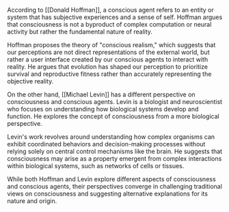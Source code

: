 
According to [[Donald Hoffman]], a conscious agent refers to an entity or system that has subjective experiences and a sense of self. Hoffman argues that consciousness is not a byproduct of complex computation or neural activity but rather the fundamental nature of reality.

Hoffman proposes the theory of "conscious realism," which suggests that our perceptions are not direct representations of the external world, but rather a user interface created by our conscious agents to interact with reality. He argues that evolution has shaped our perception to prioritize survival and reproductive fitness rather than accurately representing the objective reality.

On the other hand, [[Michael Levin]] has a different perspective on consciousness and conscious agents. Levin is a biologist and neuroscientist who focuses on understanding how biological systems develop and function. He explores the concept of consciousness from a more biological perspective.

Levin's work revolves around understanding how complex organisms can exhibit coordinated behaviors and decision-making processes without relying solely on central control mechanisms like the brain. He suggests that consciousness may arise as a property emergent from complex interactions within biological systems, such as networks of cells or tissues.

While both Hoffman and Levin explore different aspects of consciousness and conscious agents, their perspectives converge in challenging traditional views on consciousness and suggesting alternative explanations for its nature and origin.